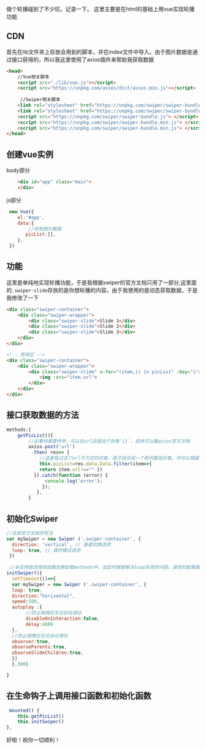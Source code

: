 做个轮播碰到了不少坑，记录一下。
这里主要是在html的基础上用vue实现轮播功能

## CDN
首先在lib文件夹上存放会用到的脚本，并在index文件中导入。由于图片数据是通过接口获得的，所以我这里使用了axios插件来帮助我获取数据
```html
<head>
    //Vue相关脚本
    <script src="./lib/vue.js"></script>
    <script src="https://unpkg.com/axios/dist/axios.min.js"></script>
    
     //Swiper相关脚本
    <link rel="stylesheet" href="https://unpkg.com/swiper/swiper-bundle.css">  
    <link rel="stylesheet" href="https://unpkg.com/swiper/swiper-bundle.min.css">    
    <script src="https://unpkg.com/swiper/swiper-bundle.js"> </script>  
    <script src="https://unpkg.com/swiper/swiper-bundle.min.js"> </script>
    <script src="https://unpkg.com/swiper/swiper-bundle.min.js"> </script>
</head>
```


## 创建vue实例
body部分
```html
    <div id="app" class="main">
    </div>
```
js部分
```js
 new Vue({
    el:'#app',
    data:{
        //存放图片数据
       picList:[],
    },
 })
```


## 功能
这里是单纯地实现轮播功能，于是我根据swiper的官方文档只用了一部分,这里面的`.swiper-slide`存放的是你想轮播的内容。由于我使用的是动态获取数据，于是我修改了一下
```html
<div class="swiper-container">
    <div class="swiper-wrapper">
        <div class="swiper-slide">Slide 1</div>
        <div class="swiper-slide">Slide 2</div>
        <div class="swiper-slide">Slide 3</div>
    </div>
</div>

<!-- 修改后 -->
<div class="swiper-container">
    <div class="swiper-wrapper">
        <div class="swiper-slide" v-for="(item,i) in picList" :key="i">
            <img :src="item.url">
        </div>
    </div>
</div>
```

## 接口获取数据的方法
```js
methods:{
    getPicList(){
        //如果你需要传参，可以在url后面加个对象`{}`，具体可以看axios官方文档
        axios.post('url')
         .then( res=> {
            //这里我过滤了url不为空的对象，是子组合成一个新的数组对象。你可以根据你自己返回的数据进行修改
            this.picList=res.data.Data.filter(item=>{
            return item.url!=="" })     
          }).catch(function (error) {
              console.log('error');
             });
           },
        }
```


## 初始化Swiper
```js
//这是官方文档的写法
var mySwiper = new Swiper ('.swiper-container', {
  direction: 'vertical', // 垂直切换选项
  loop: true, // 循环模式选项
 }) 
 
 //本实例我选择用函数包裹卸载methods中，加定时器是解决loop失效的问题。其他的配置属性建议去swiper的API文档进行查看
initSwiper(){
  setTimeout(()=>{
  var mySwiper = new Swiper ('.swiper-container', {
  loop: true,
  direction:"horizontal",
  speed:500,
  autoplay :{
       //防止拖拽后无法自动滑动
       disableOnInteraction:false,
       delay:4000
  },
  //防止拖拽后无法自动滑动
  observer:true,
  observeParents:true,
  observeSlideChildren:true,
  })  
  },300)

}
```

## 在生命钩子上调用接口函数和初始化函数
```js
 mounted() {
    this.getPicList()
    this.initSwiper()
},
```

好啦！祝你一切顺利！
